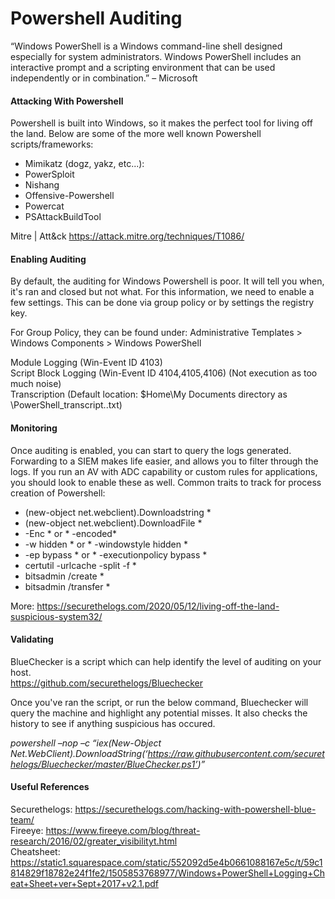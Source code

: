 # Powershell Auditing

“Windows PowerShell is a Windows command-line shell designed especially for system administrators. Windows PowerShell includes an interactive prompt and a scripting environment that can be used independently or in combination.” – Microsoft


#### Attacking With Powershell
Powershell is built into Windows, so it makes the perfect tool for living off the land. 
Below are some of the more well known Powershell scripts/frameworks:

- Mimikatz (dogz, yakz, etc...): 
- PowerSploit
- Nishang
- Offensive-Powershell
- Powercat
- PSAttackBuildTool

 Mitre | Att&ck  https://attack.mitre.org/techniques/T1086/
 

#### Enabling Auditing

By default, the auditing for Windows Powershell is poor. It will tell you when, it's ran and closed but not what. For this information, we need to enable a few settings. This can be done via group policy or by settings the registry key.  

For Group Policy, they can be found under: Administrative Templates > Windows Components > Windows PowerShell

 Module Logging (Win-Event ID 4103)  
 Script Block Logging (Win-Event ID 4104,4105,4106) (Not execution as too much noise)  
 Transcription (Default location: $Home\My Documents directory as \PowerShell_transcript.<time-stamp>.txt)


#### Monitoring

Once auditing is enabled, you can start to query the logs generated. Forwarding to a SIEM makes life easier, and allows you to filter through the logs. If you run an AV with ADC capability or custom rules for applications, you should look to enable these as well. Common traits to track for process creation of Powershell: 

* (new-object net.webclient).Downloadstring *  
* (new-object net.webclient).DownloadFile *  
* -Enc * or * -encoded*  
* -w hidden * or * -windowstyle hidden *  
* -ep bypass * or * -executionpolicy bypass *  
* certutil -urlcache -split -f *  
* bitsadmin /create *  
* bitsadmin /transfer *   

More: https://securethelogs.com/2020/05/12/living-off-the-land-suspicious-system32/


#### Validating

BlueChecker is a script which can help identify the level of auditing on your host.  
https://github.com/securethelogs/Bluechecker

Once you've ran the script, or run the below command, Bluechecker will query the machine and highlight any potential misses. It also checks the history to see if anything suspicious has occured. 

*powershell –nop –c “iex(New-Object Net.WebClient).DownloadString(‘https://raw.githubusercontent.com/securethelogs/Bluechecker/master/BlueChecker.ps1’)”*


#### Useful References

Securethelogs: https://securethelogs.com/hacking-with-powershell-blue-team/  
Fireeye: https://www.fireeye.com/blog/threat-research/2016/02/greater_visibilityt.html   
Cheatsheet: https://static1.squarespace.com/static/552092d5e4b0661088167e5c/t/59c1814829f18782e24f1fe2/1505853768977/Windows+PowerShell+Logging+Cheat+Sheet+ver+Sept+2017+v2.1.pdf








